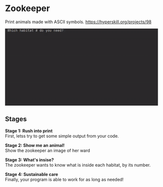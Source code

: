# Zookeeper
Print animals made with ASCII symbols.
https://hyperskill.org/projects/98

![image](demonstration.gif)

## Stages

__Stage 1: Rush into print__ <br>
First, letss try to get some simple output from your code.

__Stage 2: Show me an animal!__<br>
Show the zookeeper an image of her ward

__Stage 3: What's insise?__<br>
The zookeeper wants to know what is inside each habitat, by its number.

__Stage 4: Sustainable care__<br>
Finally, your program is able to work for as long as needed!





